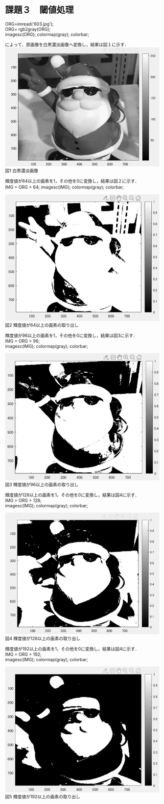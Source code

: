 # 課題３　閾値処理
ORG=imread('603.jpg');  
ORG= rgb2gray(ORG);  
imagesc(ORG); colormap(gray); colorbar;  

によって、原画像を白黒濃淡画像へ変換し，結果は図１に示す．
![原画像](https://github.com/hongyuting2017/image_processing/blob/master/image/kadai3-1.jpg)  
図1 白黒濃淡画像

輝度値が64以上の画素を1，その他を0に変換し，結果は図２に示す．  
IMG = ORG > 64; 
imagesc(IMG); colormap(gray); colorbar;　　

![原画像](https://github.com/hongyuting2017/image_processing/blob/master/image/kadai3-2.jpg)  
図2 輝度値が64以上の画素の取り出し  

輝度値が96以上の画素を1，その他を0に変換し，結果は図3に示す．  
IMG = ORG > 96;  
imagesc(IMG); colormap(gray); colorbar;  

![原画像](https://github.com/hongyuting2017/image_processing/blob/master/image/kadai3-3.jpg)  
図3 輝度値が96以上の画素の取り出し   

輝度値が128以上の画素を1，その他を0に変換し，結果は図4に示す．  
IMG = ORG > 128;  
imagesc(IMG); colormap(gray); colorbar;  

![原画像](https://github.com/hongyuting2017/image_processing/blob/master/image/kadai3-4.jpg)  
図4 輝度値が128以上の画素の取り出し   

輝度値が192以上の画素を1，その他を0に変換し，結果は図4に示す．  
IMG = ORG > 192;  
imagesc(IMG); colormap(gray); colorbar;  

![原画像](https://github.com/hongyuting2017/image_processing/blob/master/image/kadai3-5.jpg)  
図5 輝度値が192以上の画素の取り出し   


 

